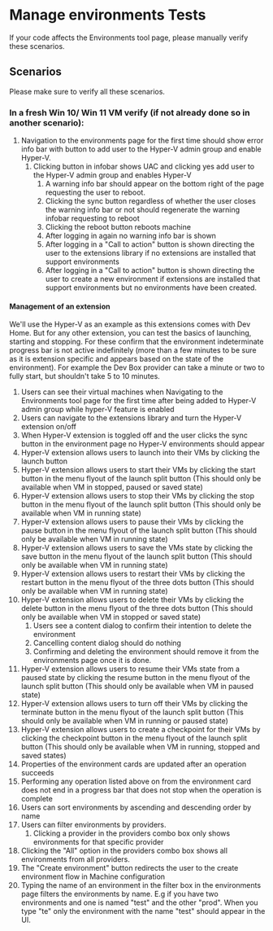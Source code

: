 # Manage environments Tests
If your code affects the Environments tool page, please manually verify these scenarios.

## Scenarios
Please make sure to verify all these scenarios.

### In a fresh Win 10/ Win 11 VM verify (if not already done so in another scenario):
1. Navigation to the environments page for the first time should show error info bar with button to add user to the Hyper-V admin group and enable Hyper-V.
    1. Clicking button in infobar shows UAC and clicking yes add user to the Hyper-V admin group and enables Hyper-V
        1. A warning info bar should appear on the bottom right of the page requesting the user to reboot.
        1. Clicking the sync button regardless of whether the user closes the warning info bar or not should regenerate the warning infobar requesting to reboot
        1. Clicking the reboot button reboots machine
        1. After logging in again no warning info bar is shown
        1. After logging in a "Call to action" button is shown directing the user to the extensions library if no extensions are installed that support environments
        1. After logging in a "Call to action" button is shown directing the user to create a new environment if extensions are installed that support environments but no environments have been created.

#### Management of an extension
We'll use the Hyper-V as an example as this extensions comes with Dev Home. But for any other extension, you can test the basics of launching, starting and stopping. For these confirm that
the environment indeterminate progress bar is not active indefinitely (more than a few minutes to be sure as it is extension specific and appears based on the state of the environment). For example
the Dev Box provider can take a minute or two to fully start, but shouldn't take 5 to 10 minutes.

1. Users can see their virtual machines when Navigating to the Environments tool page for the first time after being added to Hyper-V admin group while hyper-V feature is enabled
1. Users can navigate to the extensions library and turn the Hyper-V extension on/off
1. When Hyper-V extension is toggled off and the user clicks the sync button in the environment page no Hyper-V environments should appear
1. Hyper-V extension allows users to launch into their VMs by clicking the launch button
1. Hyper-V extension allows users to start their VMs by clicking the start button in the menu flyout of the launch split button (This should only be available when VM in stopped, paused or saved state)
1. Hyper-V extension allows users to stop their VMs by clicking the stop button in the menu flyout of the launch split button (This should only be available when VM in running state)
1. Hyper-V extension allows users to pause their VMs by clicking the pause button in the menu flyout of the launch split button (This should only be available when VM in running state)
1. Hyper-V extension allows users to save the VMs state by clicking the save button in the menu flyout of the launch split button (This should only be available when VM in running state)
1. Hyper-V extension allows users to restart their VMs by clicking the restart button in the menu flyout of the three dots button (This should only be available when VM in running state)
1. Hyper-V extension allows users to delete their VMs by clicking the delete button in the menu flyout of the three dots button (This should only be available when VM in stopped or saved state)
    1. Users see a content dialog to confirm their intention to delete the environment
    1. Cancelling content dialog should do nothing
    1. Confirming and deleting the environment should remove it from the environments page once it is done.
1. Hyper-V extension allows users to resume their VMs state from a paused state by clicking the resume button in the menu flyout of the launch split button (This should only be available when VM in paused state)
1. Hyper-V extension allows users to turn off their VMs by clicking the terminate button in the menu flyout of the launch split button (This should only be available when VM in running or paused state)
1. Hyper-V extension allows users to create a checkpoint for their VMs by clicking the checkpoint button in the menu flyout of the launch split button (This should only be available when VM in running, stopped and saved states)
1. Properties of the environment cards are updated after an operation succeeds
1. Performing any operation listed above on from the environment card does not end in a progress bar that does not stop when the operation is complete
1. Users can sort environments by ascending and descending order by name
1. Users can filter environments by providers. 
    1. Clicking a provider in the providers combo box only shows environments for that specific provider
1. Clicking the "All" option in the providers combo box shows all environments from all providers.
1. The "Create environment" button redirects the user to the create environment flow in Machine configuration
1. Typing the name of an environment in the filter box in the environments page filters the environments by name. E.g if you have two environments and one is named "test" and the other "prod". When you type "te" only the 
environment with the name "test" should appear in the UI.